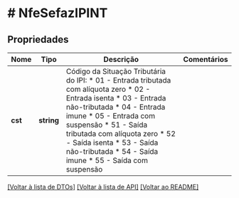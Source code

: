 # # NfeSefazIPINT

## Propriedades

Nome | Tipo | Descrição | Comentários
------------ | ------------- | ------------- | -------------
**cst** | **string** | Código da Situação Tributária do IPI:  * 01 - Entrada tributada com alíquota zero  * 02 - Entrada isenta  * 03 - Entrada não-tributada  * 04 - Entrada imune  * 05 - Entrada com suspensão  * 51 - Saída tributada com alíquota zero  * 52 - Saída isenta  * 53 - Saída não-tributada  * 54 - Saída imune  * 55 - Saída com suspensão |

[[Voltar à lista de DTOs]](../../README.md#models) [[Voltar à lista de API]](../../README.md#endpoints) [[Voltar ao README]](../../README.md)
